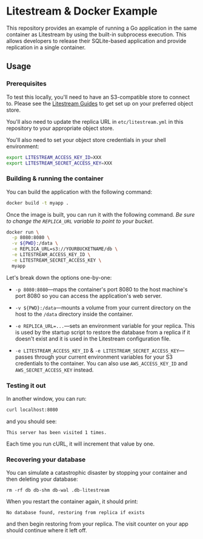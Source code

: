 Litestream & Docker Example
===========================

This repository provides an example of running a Go application in the same
container as Litestream by using the built-in subprocess execution. This allows
developers to release their SQLite-based application and provide replication in
a single container.


## Usage

### Prerequisites

To test this locally, you'll need to have an S3-compatible store to connect to.
Please see the [Litestream Guides](https://litestream.io/guides/) to get set up
on your preferred object store.

You'll also need to update the replica URL in `etc/litestream.yml` in this
repository to your appropriate object store.

You'll also need to set your object store credentials in your shell environment:

```sh
export LITESTREAM_ACCESS_KEY_ID=XXX
export LITESTREAM_SECRET_ACCESS_KEY=XXX
```


### Building & running the container

You can build the application with the following command:

```sh
docker build -t myapp .
```

Once the image is built, you can run it with the following command. _Be sure to
change the `REPLICA_URL` variable to point to your bucket_.

```sh
docker run \
  -p 8080:8080 \
  -v ${PWD}:/data \
  -e REPLICA_URL=s3://YOURBUCKETNAME/db \
  -e LITESTREAM_ACCESS_KEY_ID \
  -e LITESTREAM_SECRET_ACCESS_KEY \
  myapp
```

Let's break down the options one-by-one:

- `-p 8080:8080`—maps the container's port 8080 to the host machine's port 8080
  so you can access the application's web server.

- `-v ${PWD}:/data`—mounts a volume from your current directory on the host
  to the `/data` directory inside the container.

- `-e REPLICA_URL=...`—sets an environment variable for your replica. This is
  used by the startup script to restore the database from a replica if it
  doesn't exist and it is used in the Litestream configuration file.

- `-e LITESTREAM_ACCESS_KEY_ID` & `-e LITESTREAM_SECRET_ACCESS_KEY`—passes
  through your current environment variables for your S3 credentials to the
  container. You can also use `AWS_ACCESS_KEY_ID` and `AWS_SECRET_ACCESS_KEY`
  instead.


### Testing it out

In another window, you can run:

```sh
curl localhost:8080
```

and you should see:

```
This server has been visited 1 times.
```

Each time you run cURL, it will increment that value by one.


### Recovering your database

You can simulate a catastrophic disaster by stopping your container and then
deleting your database:

```
rm -rf db db-shm db-wal .db-litestream
```

When you restart the container again, it should print:

```
No database found, restoring from replica if exists
```

and then begin restoring from your replica. The visit counter on your app should
continue where it left off.

